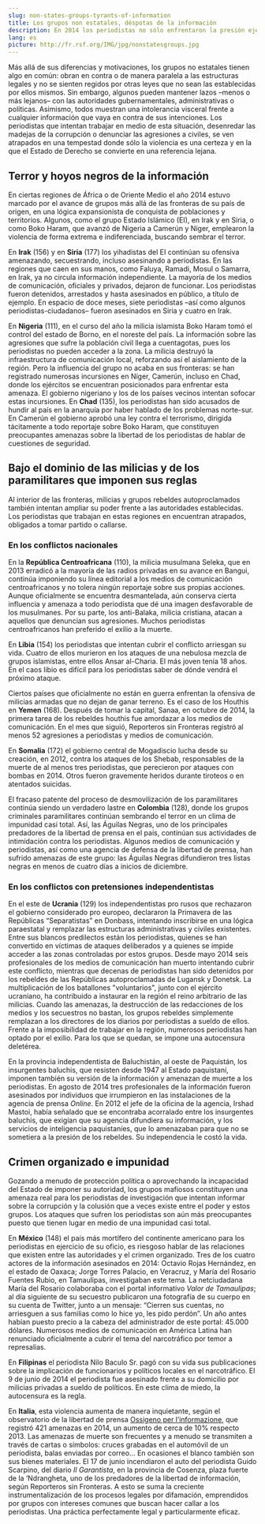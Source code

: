 ```yaml
---
slug: non-states-groups-tyrants-of-information
title: Los grupos non estatales, déspotas de la información
description: En 2014 los periodistas no sólo enfrentaron la presión ejercida por los Estados, también padecieron las amenazas violentas de grupos no estatales. Estas entidades están lejos de representar un conjunto homogéneo: están motivadas por lógicas expansionistas, responden a objetivos políticos, intereses económicos e, incluso, mafiosos.
lang: es
picture: http://fr.rsf.org/IMG/jpg/nonstatesgroups.jpg
---
```


Más allá de sus diferencias y motivaciones, los grupos no estatales tienen algo en común: obran en contra o de manera paralela a las estructuras legales y no se sienten regidos por otras leyes que no sean las establecidas por ellos mismos. Sin embargo, algunos pueden mantener lazos –menos o más lejanos– con las autoridades gubernamentales, administrativas o políticas. Asimismo, todos muestran una intolerancia visceral frente a cualquier información que vaya en contra de sus intenciones. Los periodistas que intentan trabajar en medio de esta situación, desenredar las madejas de la corrupción o denunciar las agresiones a civiles, se ven atrapados en una tempestad donde sólo la violencia es una certeza y en la que el Estado de Derecho se convierte en una referencia lejana. 

## Terror y hoyos negros de la información

En ciertas regiones de África o de Oriente Medio el año 2014 estuvo marcado por el avance de grupos más allá de las fronteras de su país de origen, en una lógica expansionista de conquista de poblaciones y territorios. Algunos, como el grupo Estado Islámico (EI), en Irak y en Siria, o como Boko Haram, que avanzó de Nigeria a Camerún y Níger, emplearon la violencia de forma extrema e indiferenciada, buscando sembrar el terror.

En **Irak** (156) y en **Siria** (177) los yihadistas del EI continúan su ofensiva amenazando, secuestrando, incluso asesinando a periodistas. En las regiones que caen en sus manos, como Faluya, Ramadi, Mosul o Samarra, en Irak, ya no circula información independiente. La mayoría de los medios de comunicación, oficiales y privados, dejaron de funcionar. Los periodistas fueron detenidos, arrestados y hasta asesinados en público, a título de ejemplo. En espacio de doce meses, siete periodistas –así como algunos periodistas-ciudadanos– fueron asesinados en Siria y cuatro en Irak. 

En **Nigeria** (111), en el curso del año la milicia islamista Boko Haram tomó el control del estado de Borno, en el noreste del país. La información sobre las agresiones que sufre la población civil llega a cuentagotas, pues los periodistas no pueden acceder a la zona. La milicia destruyó la infraestructura de comunicación local, reforzando así el aislamiento de la región. Pero la influencia del grupo no acaba en sus fronteras: se han registrado numerosas incursiones en Níger, Camerún, incluso en Chad, donde los ejércitos se encuentran posicionados para enfrentar esta amenaza. El gobierno nigeriano y los de los países vecinos intentan sofocar estas incursiones. En **Chad** (135), los periodistas han sido acusados de hundir al país en la anarquía por haber hablado de los problemas norte-sur. En Camerún el gobierno aprobó una ley contra el terrorismo, dirigida tácitamente a todo reportaje sobre Boko Haram, que constituyen preocupantes amenazas sobre la libertad de los periodistas de hablar de cuestiones de seguridad. 

## Bajo el dominio de las milicias y de los paramilitares que imponen sus reglas

Al interior de las fronteras, milicias y grupos rebeldes autoproclamados también intentan ampliar su poder frente a las autoridades establecidas. Los periodistas que trabajan en estas regiones en encuentran atrapados, obligados a tomar partido o callarse. 

### En los conflictos nacionales

En la **República Centroafricana** (110), la milicia musulmana Seleka, que en 2013 erradicó a la mayoría de las radios privadas en su avance en Bangui, continúa imponiendo su línea editorial a los medios de comunicación centroafricanos y no tolera ningún reportaje sobre sus propias acciones. Aunque oficialmente se encuentra desmantelada, aún conserva cierta influencia y amenaza a todo periodista que dé una imagen desfavorable de los musulmanes. Por su parte, los anti-Balaka, milicia cristiana, atacan a aquellos que denuncian sus agresiones. Muchos periodistas centroafricanos han preferido el exilio a la muerte. 

En **Libia** (154) los periodistas que intentan cubrir el conflicto arriesgan su vida. Cuatro de ellos murieron en los ataques de una nebulosa mezcla de grupos islamistas, entre ellos Ansar al-Charia. El más joven tenía 18 años. En el caos libio es difícil para los periodistas saber de dónde vendrá el próximo ataque. 

Ciertos países que oficialmente no están en guerra enfrentan la ofensiva de milicias armadas que no dejan de ganar terreno. Es el caso de los Houthis en **Yemen** (168). Después de tomar la capital, Sanaa, en octubre de 2014, la primera tarea de los rebeldes houthis fue amordazar a los medios de comunicación. En el mes que siguió, Reporteros sin Fronteras registró al menos 52 agresiones a periodistas y medios de comunicación. 

En **Somalia** (172) el gobierno central de Mogadiscio lucha desde su creación, en 2012, contra los ataques de los Shebab, responsables de la muerte de al menos tres periodistas, que perecieron por ataques con bombas en 2014. Otros fueron gravemente heridos durante tiroteos o en atentados suicidas. 

El fracaso patente del proceso de desmovilización de los paramilitares continúa siendo un verdadero lastre en **Colombia** (128), donde los grupos criminales paramilitares continúan sembrando el terror en un clima de impunidad casi total. Así, las Águilas Negras, uno de los principales predadores de la libertad de prensa en el país, continúan sus actividades de intimidación contra los periodistas. Algunos medios de comunicación y periodistas, así como una agencia de defensa de la libertad de prensa, han sufrido amenazas de este grupo: las Águilas Negras difundieron tres listas negras en menos de cuatro días a inicios de diciembre.

### En los conflictos con pretensiones independentistas

En el este de **Ucrania** (129) los independentistas pro rusos que rechazaron el gobierno considerado pro europeo, declararon la Primavera de las Repúblicas “Separatistas” en Donbass, intentando inscribirse en una lógica paraestatal y remplazar las estructuras administrativas y civiles existentes. Entre sus blancos predilectos están los periodistas, quienes se han convertido en víctimas de ataques deliberados y a quienes se impide acceder a las zonas controladas por estos grupos. Desde mayo 2014 seis profesionales de los medios de comunicación han muerto intentando cubrir este conflicto, mientras que decenas de periodistas han sido detenidos por los rebeldes de las Repúblicas autoproclamadas de Lugansk y Donetsk. La multiplicación de los batallones "voluntarios", junto con el ejército ucraniano, ha contribuido a instaurar en la región el reino arbitrario de las milicias. Cuando las amenazas, la destrucción de las redacciones de los medios y los secuestros no bastan, los grupos rebeldes simplemente remplazan a los directores de los diarios por periodistas a sueldo de ellos. Frente a la imposibilidad de trabajar en la región, numerosos periodistas han optado por el exilio. Para los que se quedan, se impone una autocensura deletérea. 

En la provincia independentista de Baluchistán, al oeste de Paquistán, los insurgentes baluchis, que resisten desde 1947 al Estado paquistaní, imponen también su versión de la información y amenazan de muerte a los periodistas. En agosto de 2014 tres profesionales de la información fueron asesinados por individuos que irrumpieron en las instalaciones de la agencia de prensa _Online_. En 2012 el jefe de la oficina de la agencia, Irshad Mastoi, había señalado que se encontraba acorralado entre los insurgentes baluchis, que exigían que su agencia difundiera su información, y los servicios de inteligencia paquistaníes, que lo amenazaban para que no se sometiera a la presión de los rebeldes. Su independencia le costó la vida. 

## Crimen organizado e impunidad

Gozando a menudo de protección política o aprovechando la incapacidad del Estado de imponer su autoridad, los grupos mafiosos constituyen una amenaza real para los periodistas de investigación que intentan informar sobre la corrupción y la colusión que a veces existe entre el poder y estos grupos. Los ataques que sufren los periodistas son aún más preocupantes puesto que tienen lugar en medio de una impunidad casi total.

En **México** (148) el país más mortífero del continente americano para los periodistas en ejercicio de su oficio, es riesgoso hablar de las relaciones que existen entre las autoridades y el crimen organizado. Tres de los cuatro actores de la información asesinados en 2014: Octavio Rojas Hernández, en el estado de Oaxaca; Jorge Torres Palacio, en Veracruz, y María del Rosario Fuentes Rubio, en Tamaulipas, investigaban este tema. La netciudadana María del Rosario colaboraba con el portal informativo _Valor de Tamaulipas_; al día siguiente de su secuestro publicaron una fotografía de su cuerpo en su cuenta de Twitter, junto a un mensaje: “Cierren sus cuentas, no arriesguen a sus familias como lo hice yo, les pido perdón”. Un año antes habían puesto precio a la cabeza del administrador de este portal: 45.000 dólares. Numerosos medios de comunicación en América Latina han renunciado oficialmente a cubrir el tema del narcotráfico por temor a represalias.

En **Filipinas** el periodista Nilo Baculo Sr. pagó con su vida sus publicaciones sobre la implicación de funcionarios y políticos locales en el narcotráfico. El 9 de junio de 2014 el periodista fue asesinado frente a su domicilio por milicias privadas a sueldo de políticos. En este clima de miedo, la autocensura es la regla. 

En **Italia**, esta violencia aumenta de manera inquietante, según el observatorio de la libertad de prensa [Ossigeno per l’informazione](http://notiziario.ossigeno.info/), que registró 421 amenazas en 2014, un aumento de cerca de 10% respecto 2013. Las amenazas de muerte son frecuentes y a menudo se transmiten a través de cartas o símbolos: cruces grabadas en el automóvil de un periodista, balas enviadas por correo… En ocasiones el blanco también son sus bienes materiales. El 17 de junio incendiaron el auto del periodista Guido Scarpino, del diario _Il Garantista_, en la provincia de Cosenza, plaza fuerte de la ‘Ndrangheta, uno de los predadores de la libertad de información, según Reporteros sin Fronteras. A esto se suma la creciente instrumentalización de los procesos legales por difamación, emprendidos por grupos con intereses comunes que buscan hacer callar a los periodistas. Una práctica perfectamente legal y particularmente eficaz.
